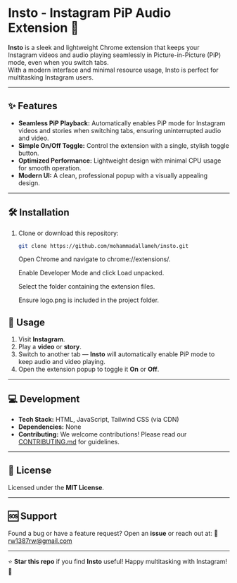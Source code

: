 # Insto - Instagram PiP Audio Extension 🚀

**Insto** is a sleek and lightweight Chrome extension that keeps your Instagram videos and audio playing seamlessly in Picture-in-Picture (PiP) mode, even when you switch tabs.  
With a modern interface and minimal resource usage, Insto is perfect for multitasking Instagram users.

---

## ✨ Features

-   **Seamless PiP Playback:** Automatically enables PiP mode for Instagram videos and stories when switching tabs, ensuring uninterrupted audio and video.
-   **Simple On/Off Toggle:** Control the extension with a single, stylish toggle button.
-   **Optimized Performance:** Lightweight design with minimal CPU usage for smooth operation.
-   **Modern UI:** A clean, professional popup with a visually appealing design.

---

## 🛠️ Installation

1. Clone or download this repository:

    ```bash
    git clone https://github.com/mohammadallameh/insto.git
    ```
     Open Chrome and navigate to chrome://extensions/.

     Enable Developer Mode and click Load unpacked.

     Select the folder containing the extension files.

     Ensure logo.png is included in the project folder.


## 📖 Usage

1. Visit **Instagram**.
2. Play a **video** or **story**.
3. Switch to another tab — **Insto** will automatically enable PiP mode to keep audio and video playing.
4. Open the extension popup to toggle it **On** or **Off**.

---

## 💻 Development

-   **Tech Stack:** HTML, JavaScript, Tailwind CSS (via CDN)
-   **Dependencies:** None
-   **Contributing:** We welcome contributions! Please read our [CONTRIBUTING.md](CONTRIBUTING.md) for guidelines.

---

## 📜 License

Licensed under the **MIT License**.

---

## 🆘 Support

Found a bug or have a feature request?
Open an **issue** or reach out at:
📩 rw1387rw@gmail.com

---

⭐ **Star this repo** if you find **Insto** useful!
Happy multitasking with Instagram! 🎵
```
